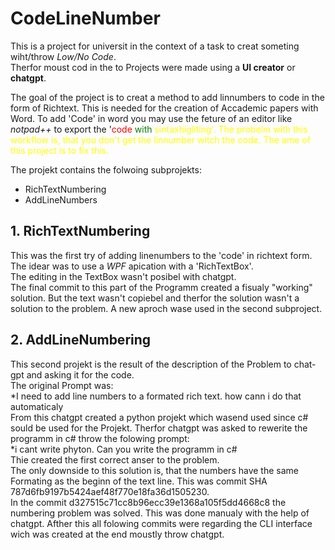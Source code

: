 # CodeLineNumber
This is a project for universit in the context of a task to creat someting wiht/throw *Low/No Code*.  
Therfor moust cod in the to Projects were made using a **UI creator** or **chatgpt**.  

The goal of the project is to creat a method to add linnumbers to code in the form of Richtext.
This is needed for the creation of Accademic papers with Word. 
To add 'Code' in word you may use the feture of an editor like *notpad++* to export the '<span style="color:red">code</span><span style="color:green"> with</span><span style="color:yellow"> sintaxhigliting<span>'. 
The probelm with this workflow is, that you don't get the linnumber witch the code. 
The ame of this project is to fix this.  
  
The projekt contains the folwoing subprojekts:
* RichTextNumbering
* AddLineNumbers

## 1. RichTextNumbering
This was the first try of adding linenumbers to the 'code' in richtext form. The idear was to use a *WPF* apication with a 'RichTextBox'.  
The editing in the TextBox wasn't posibel with chatgpt.  
The final commit to this part of the Programm created a fisualy "working" solution. But the text wasn't copiebel and therfor the solution wasn't a solution to the problem. A new aproch wase used in the second subproject.  

## 2. AddLineNumbering
This second projekt is the result of the description of the Problem to chat-gpt and asking it for the code.  
The original Prompt was:  
*I need to add line numbers to a formated rich text. how cann i do that automaticaly  
From this chatgpt created a python projekt which wasend used since c# sould be used for the Projekt. 
Therfor chatgpt was asked to rewerite the programm in c# throw the folowing prompt:  
*i cant write phyton. Can you write the programm in c#  
Thie created the first correct anser to the problem.  
The only downside to this solution is, that the numbers have the same Formating as the beginn of the text line. This was commit SHA 787d6fb9197b5424aef48f770e18fa36d1505230.  
In the commit d327515c71cc8b96ecc39e1368a105f5dd4668c8 the numbering problem was solved. This was done manualy with the help of chatgpt. Afther this all folowing commits were regarding the CLI interface wich was created at the end moustly throw chatgpt.  
